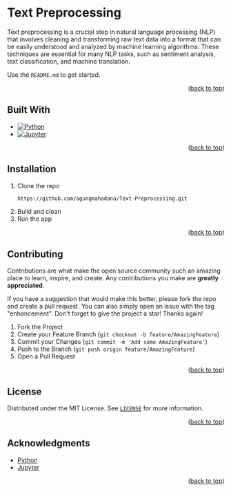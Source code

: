 <a name="readme-top"></a>

<!-- ABOUT THE PROJECT -->

# Text Preprocessing

Text preprocessing is a crucial step in natural language processing (NLP) that involves cleaning and transforming raw text data into a format that can be easily understood and analyzed by machine learning algorithms. These techniques are essential for many NLP tasks, such as sentiment analysis, text classification, and machine translation.

Use the `README.md` to get started.

<p align="right">(<a href="#readme-top">back to top</a>)</p>

## Built With

- [![Python][python.org]](https://www.python.org/)
- [![Jupyter][jupyter.org]](https://jupyter.org/)

<p align="right">(<a href="#readme-top">back to top</a>)</p>

<!-- GETTING STARTED -->

## Installation

1. Clone the repo
   ```sh
   https://github.com/agungmahadana/Text-Preprocessing.git
   ```
2. Build and clean
3. Run the app

<p align="right">(<a href="#readme-top">back to top</a>)</p>

<!-- CONTRIBUTING -->

## Contributing

Contributions are what make the open source community such an amazing place to learn, inspire, and create. Any contributions you make are **greatly appreciated**.

If you have a suggestion that would make this better, please fork the repo and create a pull request. You can also simply open an issue with the tag "enhancement".
Don't forget to give the project a star! Thanks again!

1. Fork the Project
2. Create your Feature Branch (`git checkout -b feature/AmazingFeature`)
3. Commit your Changes (`git commit -m 'Add some AmazingFeature'`)
4. Push to the Branch (`git push origin feature/AmazingFeature`)
5. Open a Pull Request

<p align="right">(<a href="#readme-top">back to top</a>)</p>

<!-- LICENSE -->

## License

Distributed under the MIT License. See [`LICENSE`](LICENSE) for more information.

<p align="right">(<a href="#readme-top">back to top</a>)</p>

<!-- ACKNOWLEDGMENTS -->

## Acknowledgments

- [Python](https://www.python.org/)
- [Jupyter](https://jupyter.org/)

<p align="right">(<a href="#readme-top">back to top</a>)</p>

<!-- MARKDOWN LINK & IMAGE -->

[python.org]: https://img.shields.io/badge/python-FFD43B?style=for-the-badge&logo=python
[jupyter.org]: https://img.shields.io/badge/jupyter-gray?style=for-the-badge&logo=jupyter